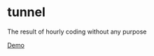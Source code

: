 # tunnel

The result of hourly coding without any purpose

[Demo](https://epodivilov.github.io/tunnel)
